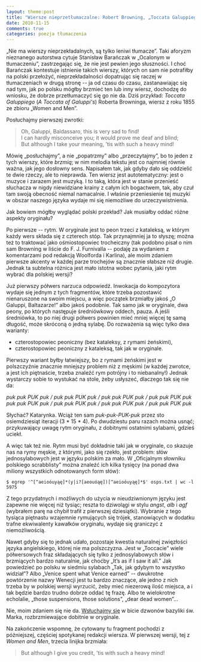 ```yaml
---
layout: theme:post
title: "Wiersze nieprzetłumaczalne: Robert Browning, „Toccata Galuppiego”"
date: 2010-11-15
comments: true
categories: poezja tłumaczenia
---
```


„Nie ma wierszy nieprzekładalnych, są tylko leniwi tłumacze”. Taki
aforyzm nieznanego autorstwa cytuje Stanisław Barańczak w „Ocalonym w
tłumaczeniu”, zastrzegając się, że nie jest pewien jego słuszności. I
choć Barańczak kontestuje istnienie takich wierszy, których on sam nie
potrafiłby na polski przełożyć, nieprzekładalności dopatrując się raczej
w tłumaczeniach w drugą stronę -- ja od czasu do czasu, zastanawiając
się nad tym, jak po polsku mógłby brzmieć ten lub inny wiersz, dochodzę
do wniosku, że dobrze przetłumaczyć się go nie da. Dziś przykład:
_Toccata Galuppiego_ (_A Toccata of Galuppi's_) Roberta Browninga,
wiersz z roku 1855 ze zbioru „Women and Men”.

Posłuchajmy pierwszej zwrotki:

> Oh, Galuppi, Baldassaro, this is very sad to find!<br>
> I can hardly misconceive you; it would prove me deaf and blind;<br>
> But although I take your meaning, ’tis with such a heavy mind!<br>

Mówię „posłuchajmy”, a nie „popatrzmy” albo „przeczytajmy”, bo to jeden
z tych wierszy, które _brzmią_; w nim melodia tekstu jest co najmniej
równie ważna, jak jego dosłowny sens. Napisałem tak, jak gdyby dało się
oddzielić te dwie rzeczy, ale to nieprawda. Ten wiersz jest
autotematyczny: jest o muzyce i zarazem jest muzyką. I to taką, która
jest w stanie przenieść słuchacza w nigdy niewidziane krainy z całym ich
bogactwem, tak, aby czuł tam swoją obecność niemal namacalnie. I właśnie
przeniesienie tej muzyki w obszar naszego języka wydaje mi się
niemożliwe do urzeczywistnienia.

Jak bowiem mógłby wyglądać polski przekład? Jak musiałby oddać różne
aspekty oryginału?

Po pierwsze -- rytm. W oryginale jest to peon trzeci z kataleksą, w
którym każdy wers składa się z czterech stóp. Tak przynajmniej ja to
słyszę; można też to traktować jako ośmiostopowiec trocheiczny (tak
podobno pisał o nim sam Browning w liście do F. J. Furnivalla -- podaję
za wydaniem z komentarzami pod redakcją Woolforda i Karlina), ale moim
zdaniem pierwsze akcenty w każdej parze trochejów są znacznie słabsze
niż drugie. Jednak ta subtelna różnica jest mało istotna wobec pytania,
jaki rytm wybrać dla polskiej wersji?

Już pierwszy półwers narzuca odpowiedź. Inwokacja do kompozytora wydaje
się jednym z tych fragmentów, które trzeba pozostawić nienaruszone na
swoim miejscu, a więc początek brzmiałby jakoś „O Galuppi, Baltazarze!”
albo jakoś podobnie. Tak samo jak w oryginale, dwa peony, po których
następuje średniówkowy oddech, pauza. A jeśli średniówka, to po niej
drugi półwers powinien mieć mniej więcej tę samą długość, może skróconą
o jedną sylabę. Do rozważenia są więc tylko dwa warianty:

* czterostopowiec peoniczny (bez kataleksy, z rymami żeńskimi),
* czterostopowiec peoniczny z kataleksą, tak jak w oryginale.

Pierwszy wariant byłby łatwiejszy, bo z rymami żeńskimi jest w
polszczyźnie znacznie mniejszy problem niż z męskimi (w każdej zwrotce,
a jest ich piętnaście, trzeba znaleźć rym potrójny i to niebanalny!)
Jednak wystarczy sobie to wystukać na stole, żeby usłyszeć, dlaczego tak
się nie da:

_puk puk PUK puk / puk puk PUK puk / puk puk PUK puk / puk puk PUK puk_<br>
_puk puk PUK puk / puk puk PUK puk / puk puk PUK puk / puk puk PUK puk_<br>

Słychać? Katarynka. Wciąż ten sam _puk-puk-PUK-puk_ przez sto
osiemdziesiąt iteracji (3 * 15 * 4). Po dwudziestu paru razach można
usnąć; przykuwający uwagę rytm oryginału, z dobitnymi ostatnimi
sylabami, gdzieś uciekł.

A więc tak też nie. Rytm musi być dokładnie taki jak w oryginale, co
skazuje nas na rymy męskie, z którymi, jako się rzekło, jest problem:
słów jednosylabowych jest w języku polskim za mało. W „Oficjalnym
słowniku polskiego scrabblisty” można znaleźć ich kilka tysięcy (na
ponad dwa miliony wszystkich odnotowanych form słów):

```nohighlight
$ egrep '^[^aeioóuyąę]*(y|i?[aeouóąę])[^aeioóuyąę]*$' osps.txt | wc -l
5975
```

Z tego przydatnych i możliwych do użycia w nieudziwnionym języku jest
zapewne nie więcej niż tysiąc; reszta to dziwolągi w stylu _angst_,
_alb_ i _agf_ (wybrałem parę na chybił trafił z pierwszej dziesiątki).
Wybranie z tego tysiąca piętnastu wzajemnie rymujących się trójek,
stanowiących w dodatku trafne ekwiwalenty kawałków oryginału, wydaje się
graniczyć z niemożliwością.

Nawet gdyby się to jednak udało, pozostaje kwestia naturalnej zwięzłości
języka angielskiego, której nie ma polszczyzna. Jest w „Toccacie” wiele
półwersowych fraz składających się tylko z jednosylabowych słów i
brzmiących bardzo naturalnie, jak choćby „It’s as if I saw it all.” Jak
powiedzieć po polsku w siedmiu sylabach „Tak, jak gdybym to wszystko
widział”? Albo „Venice spent what Venice earned” -- dwukrotne
powtórzenie nazwy Wenecji jest tu bardzo znaczące, ale jedno z nich
trzeba by w polskiej wersji wyrzucić, żeby mieć niezerową ilość miejsca,
a i tak będzie bardzo trudno dobrze oddać tę frazę. Albo te wielokrotne
echolalie, „those suspensions, those solutions”, „dear dead women”...

Nie, moim zdaniem się nie da. [Wsłuchajmy się][1] w bicie dzwonów
bazyliki św. Marka, rozbrzmiewające dobitnie w oryginale.

Na zakończenie wspomnę, że cytowany tu fragment pochodzi z późniejszej,
częściej spotykanej redakcji wiersza. W pierwszej wersji, tej z
_Women and Men_, trzecia linijka brzmiała:

> But although I give you credit, ’tis with such a heavy mind!

 [1]: http://www.victorianweb.org/authors/rb/toccata.html
